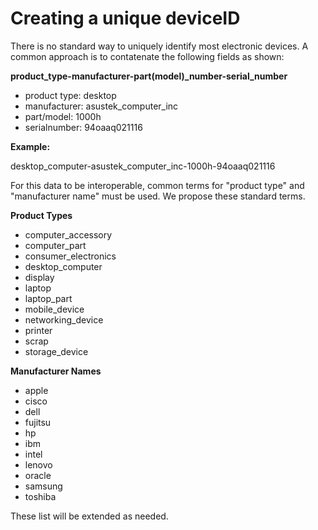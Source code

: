 # Creating a unique deviceID

There is no standard way to uniquely identify most electronic devices. A common approach is to contatenate the following fields as shown:

**product\_type-manufacturer-part(model)\_number-serial\_number**

- product type: desktop
- manufacturer: asustek\_computer\_inc
- part/model: 1000h
- serialnumber: 94oaaq021116

**Example:**

desktop\_computer-asustek\_computer\_inc-1000h-94oaaq021116

For this data to be interoperable, common terms for "product type" and "manufacturer name" must be used.  We propose these standard terms.

**Product Types**
- computer_accessory
- computer_part
- consumer_electronics
- desktop_computer
- display
- laptop
- laptop_part
- mobile_device
- networking_device
- printer
- scrap
- storage_device

**Manufacturer Names**
- apple
- cisco
- dell
- fujitsu
- hp
- ibm
- intel
- lenovo
- oracle
- samsung
- toshiba

These list will be extended as needed.





